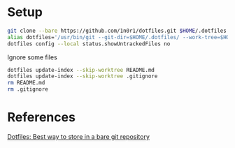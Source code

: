 # Setup
```bash
git clone --bare https://github.com/1n0r1/dotfiles.git $HOME/.dotfiles
alias dotfiles='/usr/bin/git --git-dir=$HOME/.dotfiles/ --work-tree=$HOME'
dotfiles config --local status.showUntrackedFiles no
```

Ignore some files
```bash
dotfiles update-index --skip-worktree README.md
dotfiles update-index --skip-worktree .gitignore
rm README.md
rm .gitignore
```



# References
[Dotfiles: Best way to store in a bare git repository](https://www.atlassian.com/git/tutorials/dotfiles)
